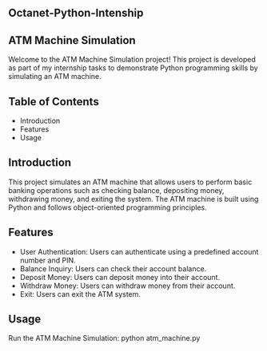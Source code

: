 ## Octanet-Python-Intenship

## ATM Machine Simulation

Welcome to the ATM Machine Simulation project! This project is developed as part of my internship tasks to demonstrate Python programming skills by simulating an ATM machine.

## Table of Contents
- Introduction
- Features
- Usage

## Introduction
This project simulates an ATM machine that allows users to perform basic banking operations such as checking balance, depositing money, withdrawing money, and exiting the system. The ATM machine is built using Python and follows object-oriented programming principles.

## Features
- User Authentication: Users can authenticate using a predefined account number and PIN.
- Balance Inquiry: Users can check their account balance.
- Deposit Money: Users can deposit money into their account.
- Withdraw Money: Users can withdraw money from their account.
- Exit: Users can exit the ATM system.



## Usage

Run the ATM Machine Simulation:
python atm_machine.py





